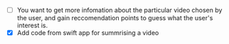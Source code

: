 - [ ]  You want to get more infomation about the particular video chosen by the user, and gain reccomendation points to guess what the user's interest is.
- [X] Add code from swift app for summrising a video